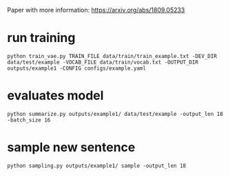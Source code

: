 Paper with more information:
https://arxiv.org/abs/1809.05233

# run training
    python train_vae.py TRAIN_FILE data/train/train_example.txt -DEV_DIR data/test/example -VOCAB_FILE data/train/vocab.txt -OUTPUT_DIR outputs/example1 -CONFIG configs/example.yaml

# evaluates model
    python summarize.py outputs/example1/ data/test/example -output_len 18 -batch_size 16

# sample new sentence
    python sampling.py outputs/example1/ sample -output_len 18
